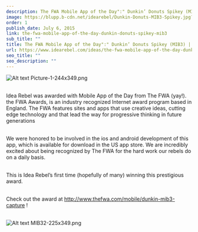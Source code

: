 ```yaml
---
description: The FWA Mobile App of the Day":" Dunkin’ Donuts Spikey (MIB3)
image: https://blupp.b-cdn.net/idearebel/Dunkin-Donuts-MIB3-Spikey.jpg?quality=80&width=800
order: 1
publish_date: July 6, 2015
link: the-fwa-mobile-app-of-the-day-dunkin-donuts-spikey-mib3
sub_title: ""
title: The FWA Mobile App of the Day":" Dunkin’ Donuts Spikey (MIB3) | Idea Rebel
url: https://www.idearebel.com/ideas/the-fwa-mobile-app-of-the-day-dunkin-donuts-spikey-mib3/
seo_title: ""
seo_description: ""
---
```

![Alt text](https://blupp.b-cdn.net/idearebel/Picture-1-244x349.png?quality=80&width=800?quality=80&width=800 "a title")
Picture-1-244x349.png

\
Idea Rebel was awarded with Mobile App of the Day from The FWA (yay!).  the FWA Awards, is an industry recognized Internet award program based in England. The FWA features sites and apps that use creative ideas, cutting edge technology and that lead the way for progressive thinking in future generations

\
We were honored to be involved in the ios and android development of this app, which is available for download in the US app store. We are incredibly excited about being recognized by The FWA for the hard work our rebels do on a daily basis.

\
This is Idea Rebel’s first time (hopefully of many) winning this prestigious award.

\
Check out the award at http://www.thefwa.com/mobile/dunkin-mib3-capture !

\
![Alt text](https://blupp.b-cdn.net/idearebel/MIB32-225x349.png?quality=80&width=800?quality=80&width=800 "a title")
MIB32-225x349.png
